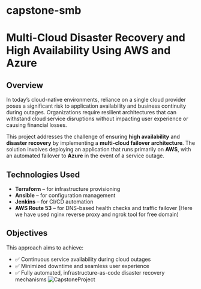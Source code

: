 # capstone-smb

# Multi-Cloud Disaster Recovery and High Availability Using AWS and Azure

## Overview

In today’s cloud-native environments, reliance on a single cloud provider poses a significant risk to application availability and business continuity during outages. Organizations require resilient architectures that can withstand cloud service disruptions without impacting user experience or causing financial losses.

This project addresses the challenge of ensuring **high availability** and **disaster recovery** by implementing a **multi-cloud failover architecture**. The solution involves deploying an application that runs primarily on **AWS**, with an automated failover to **Azure** in the event of a service outage.

## Technologies Used

- **Terraform** – for infrastructure provisioning  
- **Ansible** – for configuration management  
- **Jenkins** – for CI/CD automation  
- **AWS Route 53** – for DNS-based health checks and traffic failover (Here we have used nginx reverse proxy and ngrok tool for free domain)

## Objectives

This approach aims to achieve:

- ✅ Continuous service availability during cloud outages  
- ✅ Minimized downtime and seamless user experience  
- ✅ Fully automated, infrastructure-as-code disaster recovery mechanisms
![CapstoneProject](https://github.com/user-attachments/assets/8f605c72-c305-4ceb-a0f3-d0001acba9d7)
